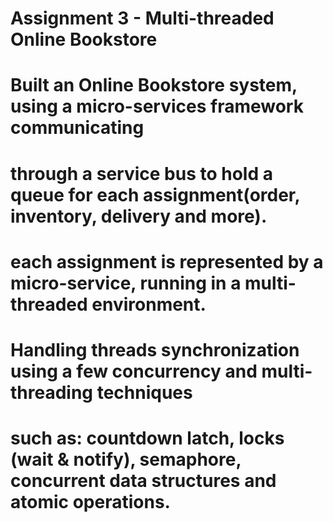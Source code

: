 # Assignment 3 - Multi-threaded Online Bookstore
# Built an Online Bookstore system, using a micro-services framework communicating 
# through a service bus to hold a queue for each assignment(order, inventory, delivery and more).
# each assignment is represented by a micro-service, running in a multi-threaded environment.
# Handling threads synchronization using a few concurrency and multi-threading techniques
# such as: countdown latch, locks (wait & notify), semaphore, concurrent data structures and atomic operations.
